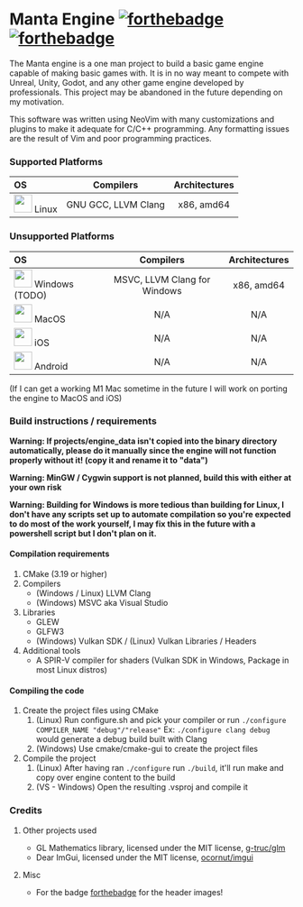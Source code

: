 # Manta Engine [![forthebadge](https://forthebadge.com/images/badges/0-percent-optimized.svg)](https://forthebadge.com) [![forthebadge](https://forthebadge.com/images/badges/built-with-resentment.svg)](https://forthebadge.com)

The Manta engine is a one man project to build a basic game engine capable of making basic games with. It is in no way meant to compete with Unreal, Unity, Godot, and any other game engine developed by professionals. This project may be abandoned in the future depending on my motivation.

This software was written using NeoVim with many customizations and plugins to make it adequate for C/C++ programming. Any formatting issues are the result of Vim and poor programming practices.

<!-- I am aware this table is a mess, just let it be for now, it isn't hurting anyone -->
### Supported Platforms

<!--Html here is necessary and is very messy!-->

| OS            | Compilers     | Architectures  |
| :-----------  |:-------------:| :-----:        |
| <img src="https://upload.wikimedia.org/wikipedia/commons/thumb/3/35/Tux.svg/1200px-Tux.svg.png" width="32"/> Linux | GNU GCC, LLVM Clang | x86, amd64 |

### Unsupported Platforms
| OS            | Compilers     | Architectures  |
| :-----------  |:-------------:| :-----:        |
| <img src="https://upload.wikimedia.org/wikipedia/commons/thumb/5/5f/Windows_logo_-_2012.svg/1200px-Windows_logo_-_2012.svg.png" width="32"/> Windows (TODO)       | MSVC, LLVM Clang for Windows | x86, amd64 |
| <img src="https://upload.wikimedia.org/wikipedia/commons/thumb/2/22/MacOS_logo_%282017%29.svg/512px-MacOS_logo_%282017%29.svg.png" width="32"/> MacOS         | N/A           | N/A            |
| <img src="https://upload.wikimedia.org/wikipedia/commons/thumb/c/ca/IOS_logo.svg/512px-IOS_logo.svg.png" width="32"/> iOS           | N/A           | N/A            |
| <img src="https://upload.wikimedia.org/wikipedia/commons/thumb/d/d7/Android_robot.svg/511px-Android_robot.svg.png" width="32"/> Android       | N/A           | N/A            |  

(If I can get a working M1 Mac sometime in the future I will work on porting the engine to MacOS and iOS)

### Build instructions / requirements



**Warning: If projects/engine_data isn't copied into the binary directory automatically, please do it manually since the engine will not function properly without it! (copy it and rename it to "data")**

**Warning: MinGW / Cygwin support is not planned, build this with either at your own risk**

**Warning: Building for Windows is more tedious than building for Linux, I don't have any scripts set up to automate compilation so you're expected to do most of the work yourself, I may fix this in the future with a powershell script but I don't plan on it.**

#### Compilation requirements

1. CMake (3.19 or higher)
2. Compilers
    * (Windows / Linux) LLVM Clang
    * (Windows) MSVC aka Visual Studio
3. Libraries
    * GLEW
    * GLFW3
    * (Windows) Vulkan SDK / (Linux) Vulkan Libraries / Headers
4. Additional tools
    * A SPIR-V compiler for shaders (Vulkan SDK in Windows, Package in most Linux distros)


#### Compiling the code

1. Create the project files using CMake
    1. (Linux) Run configure.sh and pick your compiler or run `./configure COMPILER_NAME "debug"/"release"` Ex: `./configure clang debug` would generate a debug build built with Clang
    2. (Windows) Use cmake/cmake-gui to create the project files
2. Compile the project
    1. (Linux) After having ran `./configure` run `./build`, it'll run make and copy over engine content to the build
    2. (VS - Windows) Open the resulting .vsproj and compile it

### Credits
1. Other projects used
    * GL Mathematics library, licensed under the MIT license, [g-truc/glm](https://github.com/g-truc/glm)
    * Dear ImGui, licensed under the MIT license, [ocornut/imgui](https://github.com/ocornut/imgui)

2. Misc
    * For the badge [forthebadge](forthebadge.com) for the header images!<br/>
